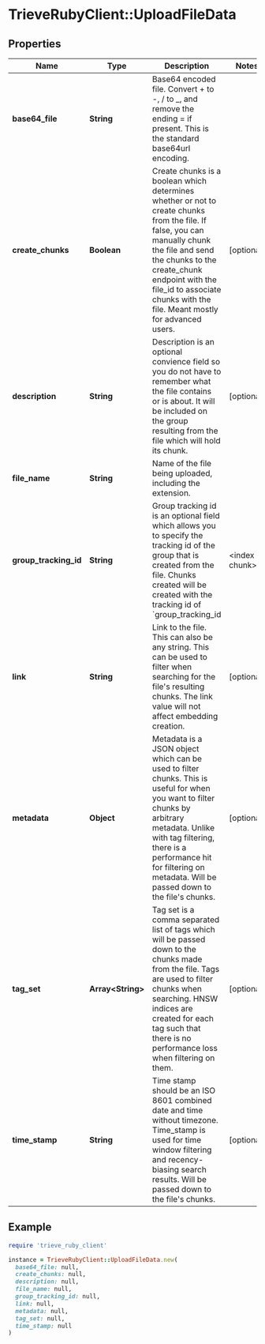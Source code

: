 # TrieveRubyClient::UploadFileData

## Properties

| Name | Type | Description | Notes |
| ---- | ---- | ----------- | ----- |
| **base64_file** | **String** | Base64 encoded file. Convert + to -, / to _, and remove the ending &#x3D; if present. This is the standard base64url encoding. |  |
| **create_chunks** | **Boolean** | Create chunks is a boolean which determines whether or not to create chunks from the file. If false, you can manually chunk the file and send the chunks to the create_chunk endpoint with the file_id to associate chunks with the file. Meant mostly for advanced users. | [optional] |
| **description** | **String** | Description is an optional convience field so you do not have to remember what the file contains or is about. It will be included on the group resulting from the file which will hold its chunk. | [optional] |
| **file_name** | **String** | Name of the file being uploaded, including the extension. |  |
| **group_tracking_id** | **String** | Group tracking id is an optional field which allows you to specify the tracking id of the group that is created from the file. Chunks created will be created with the tracking id of &#x60;group_tracking_id|&lt;index of chunk&gt;&#x60; | [optional] |
| **link** | **String** | Link to the file. This can also be any string. This can be used to filter when searching for the file&#39;s resulting chunks. The link value will not affect embedding creation. | [optional] |
| **metadata** | **Object** | Metadata is a JSON object which can be used to filter chunks. This is useful for when you want to filter chunks by arbitrary metadata. Unlike with tag filtering, there is a performance hit for filtering on metadata. Will be passed down to the file&#39;s chunks. | [optional] |
| **tag_set** | **Array&lt;String&gt;** | Tag set is a comma separated list of tags which will be passed down to the chunks made from the file. Tags are used to filter chunks when searching. HNSW indices are created for each tag such that there is no performance loss when filtering on them. | [optional] |
| **time_stamp** | **String** | Time stamp should be an ISO 8601 combined date and time without timezone. Time_stamp is used for time window filtering and recency-biasing search results. Will be passed down to the file&#39;s chunks. | [optional] |

## Example

```ruby
require 'trieve_ruby_client'

instance = TrieveRubyClient::UploadFileData.new(
  base64_file: null,
  create_chunks: null,
  description: null,
  file_name: null,
  group_tracking_id: null,
  link: null,
  metadata: null,
  tag_set: null,
  time_stamp: null
)
```

